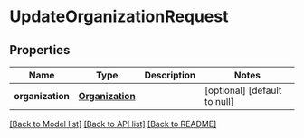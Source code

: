 # UpdateOrganizationRequest
## Properties

| Name | Type | Description | Notes |
|------------ | ------------- | ------------- | -------------|
| **organization** | [**Organization**](Organization.md) |  | [optional] [default to null] |

[[Back to Model list]](../README.md#documentation-for-models) [[Back to API list]](../README.md#documentation-for-api-endpoints) [[Back to README]](../README.md)

